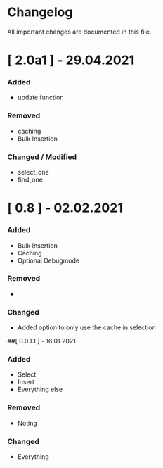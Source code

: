 # Changelog

All important changes are documented in this file.
# [ 2.0a1 ] - 29.04.2021

### Added
- update function

### Removed
- caching
- Bulk Insertion

### Changed / Modified
- select_one
- find_one

# [ 0.8 ] - 02.02.2021

### Added

- Bulk Insertion
- Caching
- Optional Debugmode

### Removed

- .

### Changed

- Added option to only use the cache in selection

##[ 0.0.1.1 ] - 16.01.2021

### Added

- Select
- Insert
- Everything else

### Removed

- Noting

### Changed
- Everything
